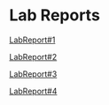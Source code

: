 # Lab Reports

[LabReport#1](https://yundukki.github.io/CSE-Lab-Reports/LabReport1/LabReport1.html)

[LabReport#2](https://yundukki.github.io/CSE-Lab-Reports/LabReport2/LabReport2.html)

[LabReport#3](https://yundukki.github.io/CSE-Lab-Reports/LabReport3/LabReport3.html)

[LabReport#4](https://yundukki.github.io/CSE-Lab-Reports/LabReport4/LabReport4.html)